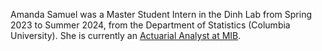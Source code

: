 Amanda Samuel was a Master Student Intern in the Dinh Lab from Spring 2023 to Summer 2024, from the Department of Statistics (Columbia University).
She is currently an <a href="https://www.linkedin.com/in/amanda-s-6233588b/">Actuarial Analyst at MIB</a>.